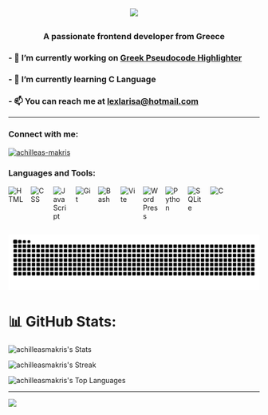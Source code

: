 <h1 align="center">
    <img src="https://readme-typing-svg.herokuapp.com/?font=Righteous&size=35&color=F76B92&center=true&vCenter=true&width=500&height=70&duration=4000&lines=Hi+There!+👋🏼;+I'm+Achilleas+Makris!;" />
</h1>
<h3 align="center">A passionate frontend developer from Greece</h3>

### - 🔭 I’m currently working on [Greek Pseudocode Highlighter](https://github.com/AchilleasMakris/vscode-pseudocode-extension)

### - 🌱 I’m currently learning **C Language**

### - 📫 You can reach me at **lexlarisa@hotmail.com**

---


<h3 align="left">Connect with me:</h3>
<p align="left">
<a href="https://linkedin.com/in/achilleas-makris" target="blank"><img align="center" src="https://raw.githubusercontent.com/rahuldkjain/github-profile-readme-generator/master/src/images/icons/Social/linked-in-alt.svg" alt="achilleas-makris" height="30" width="40" /></a>
</p>

### Languages and Tools:
<p align="left" style="display: flex; gap: 15px;">
  <img alt="HTML" width="30px" src="https://cdn.jsdelivr.net/gh/devicons/devicon/icons/html5/html5-plain.svg" />
  <img alt="CSS" width="30px" src="https://cdn.jsdelivr.net/gh/devicons/devicon/icons/css3/css3-plain.svg" />
  <img alt="JavaScript" width="30px" src="https://cdn.jsdelivr.net/gh/devicons/devicon/icons/javascript/javascript-plain.svg" />
  <img alt="Git" width="30px" src="https://cdn.jsdelivr.net/gh/devicons/devicon/icons/git/git-original.svg" />
  <img alt="Bash" width="30px" src="https://cdn.worldvectorlogo.com/logos/bash-2.svg" />
  <img alt="Vite" width="30px" src="https://cdn.jsdelivr.net/gh/devicons/devicon/icons/vitejs/vitejs-original.svg" />
  <img alt="WordPress" width="30px" src="https://cdn.worldvectorlogo.com/logos/wordpress-icon-1.svg" />
  <img alt="Python" width="30px" src="https://cdn.jsdelivr.net/gh/devicons/devicon/icons/python/python-original.svg" />
  <img alt="SQLite" width="30px" src="https://cdn.jsdelivr.net/gh/devicons/devicon/icons/sqlite/sqlite-original.svg" />
  <img alt="C" width="30px" src="https://cdn.worldvectorlogo.com/logos/c-1.svg" />
</p>

![snake gif](https://github.com/Achilleasmakris/achilleasmakris/blob/output/github-snake-dark.svg)
---

# 📊 GitHub Stats:
<p align="left">
  <img alt="achilleasmakris's Stats" src="https://github-readme-stats-phi-six-68.vercel.app/api?username=achilleasmakris&theme=dracula&show_icons=true&hide_border=true&count_private=true" />
</p>
<p align="left">
  <img alt="achilleasmakris's Streak" src="https://github-readme-streak-stats.herokuapp.com/?user=achilleasmakris&theme=dracula&hide_border=true" />
</p>
<p align="left">
  <img alt="achilleasmakris's Top Languages" src="https://github-readme-stats-phi-six-68.vercel.app/api/top-langs/?username=achilleasmakris&theme=dracula&show_icons=true&hide_border=true&layout=compact" />
</p>

<!--START_SECTION:waka-->
<!--END_SECTION:waka-->

---
[![](https://visitcount.itsvg.in/api?id=achilleasmakris&icon=0&color=11)](https://visitcount.itsvg.in)

